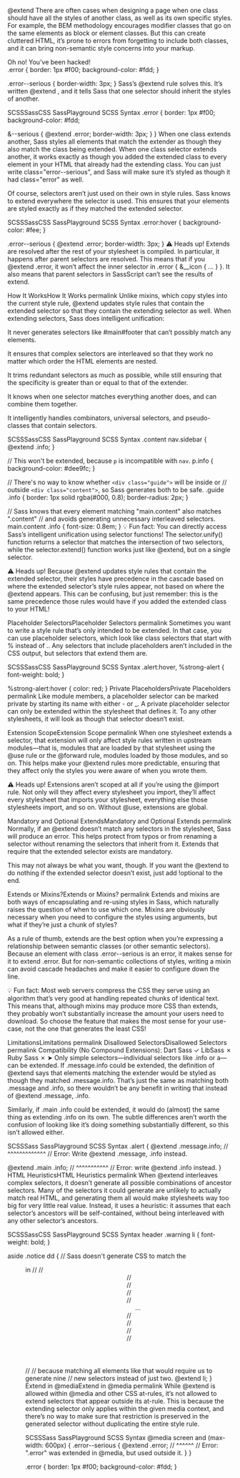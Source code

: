 @extend
There are often cases when designing a page when one class should have all the styles of another class, as well as its own specific styles. For example, the BEM methodology encourages modifier classes that go on the same elements as block or element classes. But this can create cluttered HTML, it’s prone to errors from forgetting to include both classes, and it can bring non-semantic style concerns into your markup.

<div class="error error--serious">
  Oh no! You've been hacked!
</div>
.error {
  border: 1px #f00;
  background-color: #fdd;
}

.error--serious {
  border-width: 3px;
}
Sass’s @extend rule solves this. It’s written @extend <selector>, and it tells Sass that one selector should inherit the styles of another.

SCSSSassCSS
SassPlayground
SCSS Syntax
.error {
  border: 1px #f00;
  background-color: #fdd;

  &--serious {
    @extend .error;
    border-width: 3px;
  }
}
When one class extends another, Sass styles all elements that match the extender as though they also match the class being extended. When one class selector extends another, it works exactly as though you added the extended class to every element in your HTML that already had the extending class. You can just write class="error--serious", and Sass will make sure it’s styled as though it had class="error" as well.

Of course, selectors aren’t just used on their own in style rules. Sass knows to extend everywhere the selector is used. This ensures that your elements are styled exactly as if they matched the extended selector.

SCSSSassCSS
SassPlayground
SCSS Syntax
.error:hover {
  background-color: #fee;
}

.error--serious {
  @extend .error;
  border-width: 3px;
}
⚠️ Heads up!
Extends are resolved after the rest of your stylesheet is compiled. In particular, it happens after parent selectors are resolved. This means that if you @extend .error, it won’t affect the inner selector in .error { &__icon { ... } }. It also means that parent selectors in SassScript can’t see the results of extend.

How It WorksHow It Works permalink
Unlike mixins, which copy styles into the current style rule, @extend updates style rules that contain the extended selector so that they contain the extending selector as well. When extending selectors, Sass does intelligent unification:

It never generates selectors like #main#footer that can’t possibly match any elements.

It ensures that complex selectors are interleaved so that they work no matter which order the HTML elements are nested.

It trims redundant selectors as much as possible, while still ensuring that the specificity is greater than or equal to that of the extender.

It knows when one selector matches everything another does, and can combine them together.

It intelligently handles combinators, universal selectors, and pseudo-classes that contain selectors.

SCSSSassCSS
SassPlayground
SCSS Syntax
.content nav.sidebar {
  @extend .info;
}

// This won't be extended, because `p` is incompatible with `nav`.
p.info {
  background-color: #dee9fc;
}

// There's no way to know whether `<div class="guide">` will be inside or
// outside `<div class="content">`, so Sass generates both to be safe.
.guide .info {
  border: 1px solid rgba(#000, 0.8);
  border-radius: 2px;
}

// Sass knows that every element matching "main.content" also matches ".content"
// and avoids generating unnecessary interleaved selectors.
main.content .info {
  font-size: 0.8em;
}
💡 Fun fact:
You can directly access Sass’s intelligent unification using selector functions! The selector.unify() function returns a selector that matches the intersection of two selectors, while the selector.extend() function works just like @extend, but on a single selector.

⚠️ Heads up!
Because @extend updates style rules that contain the extended selector, their styles have precedence in the cascade based on where the extended selector’s style rules appear, not based on where the @extend appears. This can be confusing, but just remember: this is the same precedence those rules would have if you added the extended class to your HTML!

Placeholder SelectorsPlaceholder Selectors permalink
Sometimes you want to write a style rule that’s only intended to be extended. In that case, you can use placeholder selectors, which look like class selectors that start with % instead of .. Any selectors that include placeholders aren’t included in the CSS output, but selectors that extend them are.

SCSSSassCSS
SassPlayground
SCSS Syntax
.alert:hover, %strong-alert {
  font-weight: bold;
}

%strong-alert:hover {
  color: red;
}
Private PlaceholdersPrivate Placeholders permalink
Like module members, a placeholder selector can be marked private by starting its name with either - or _. A private placeholder selector can only be extended within the stylesheet that defines it. To any other stylesheets, it will look as though that selector doesn’t exist.

Extension ScopeExtension Scope permalink
When one stylesheet extends a selector, that extension will only affect style rules written in upstream modules—that is, modules that are loaded by that stylesheet using the @use rule or the @forward rule, modules loaded by those modules, and so on. This helps make your @extend rules more predictable, ensuring that they affect only the styles you were aware of when you wrote them.

⚠️ Heads up!
Extensions aren’t scoped at all if you’re using the @import rule. Not only will they affect every stylesheet you import, they’ll affect every stylesheet that imports your stylesheet, everything else those stylesheets import, and so on. Without @use, extensions are global.

Mandatory and Optional ExtendsMandatory and Optional Extends permalink
Normally, if an @extend doesn’t match any selectors in the stylesheet, Sass will produce an error. This helps protect from typos or from renaming a selector without renaming the selectors that inherit from it. Extends that require that the extended selector exists are mandatory.

This may not always be what you want, though. If you want the @extend to do nothing if the extended selector doesn’t exist, just add !optional to the end.

Extends or Mixins?Extends or Mixins? permalink
Extends and mixins are both ways of encapsulating and re-using styles in Sass, which naturally raises the question of when to use which one. Mixins are obviously necessary when you need to configure the styles using arguments, but what if they’re just a chunk of styles?

As a rule of thumb, extends are the best option when you’re expressing a relationship between semantic classes (or other semantic selectors). Because an element with class .error--serious is an error, it makes sense for it to extend .error. But for non-semantic collections of styles, writing a mixin can avoid cascade headaches and make it easier to configure down the line.

💡 Fun fact:
Most web servers compress the CSS they serve using an algorithm that’s very good at handling repeated chunks of identical text. This means that, although mixins may produce more CSS than extends, they probably won’t substantially increase the amount your users need to download. So choose the feature that makes the most sense for your use-case, not the one that generates the least CSS!

LimitationsLimitations permalink
Disallowed SelectorsDisallowed Selectors permalink
Compatibility (No Compound Extensions):
Dart Sass
✓
LibSass
✗
Ruby Sass
✗
➤
Only simple selectors—individual selectors like .info or a—can be extended. If .message.info could be extended, the definition of @extend says that elements matching the extender would be styled as though they matched .message.info. That’s just the same as matching both .message and .info, so there wouldn’t be any benefit in writing that instead of @extend .message, .info.

Similarly, if .main .info could be extended, it would do (almost) the same thing as extending .info on its own. The subtle differences aren’t worth the confusion of looking like it’s doing something substantially different, so this isn’t allowed either.

SCSSSass
SassPlayground
SCSS Syntax
.alert {
  @extend .message.info;
  //      ^^^^^^^^^^^^^
  // Error: Write @extend .message, .info instead.

  @extend .main .info;
  //      ^^^^^^^^^^^
  // Error: write @extend .info instead.
}
HTML HeuristicsHTML Heuristics permalink
When @extend interleaves complex selectors, it doesn’t generate all possible combinations of ancestor selectors. Many of the selectors it could generate are unlikely to actually match real HTML, and generating them all would make stylesheets way too big for very little real value. Instead, it uses a heuristic: it assumes that each selector’s ancestors will be self-contained, without being interleaved with any other selector’s ancestors.

SCSSSassCSS
SassPlayground
SCSS Syntax
header .warning li {
  font-weight: bold;
}

aside .notice dd {
  // Sass doesn't generate CSS to match the <dd> in
  //
  // <header>
  //   <aside>
  //     <div class="warning">
  //       <div class="notice">
  //         <dd>...</dd>
  //       </div>
  //     </div>
  //   </aside>
  // </header>
  //
  // because matching all elements like that would require us to generate nine
  // new selectors instead of just two.
  @extend li;
}
Extend in @mediaExtend in @media permalink
While @extend is allowed within @media and other CSS at-rules, it’s not allowed to extend selectors that appear outside its at-rule. This is because the extending selector only applies within the given media context, and there’s no way to make sure that restriction is preserved in the generated selector without duplicating the entire style rule.

SCSSSass
SassPlayground
SCSS Syntax
@media screen and (max-width: 600px) {
  .error--serious {
    @extend .error;
    //      ^^^^^^
    // Error: ".error" was extended in @media, but used outside it.
  }
}

.error {
  border: 1px #f00;
  background-color: #fdd;
}